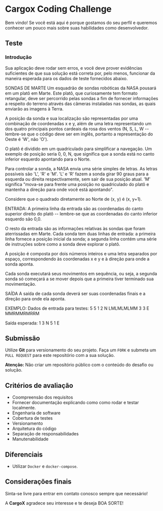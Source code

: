 # Cargox Coding Challenge

Bem vindo! Se você está aqui é porque gostamos do seu perfil e queremos conhecer um pouco mais sobre suas habilidades como desenvolvedor.

## Teste

### Introdução
Sua aplicação deve rodar sem erros, e você deve prover evidências suficientes de que sua solução está correta por, pelo menos, funcionar da maneira esperada para os dados de teste fornecidos abaixo.

SONDAS DE MARTE
Um esquadrão de sondas robóticas da NASA pousará em um platô em Marte. Este platô, que curiosamente tem formato retangular, deve ser percorrido pelas sondas a fim de fornecer informações a respeito do terreno através das câmeras instaladas nas sondas, as quais enviarão as imagens à Terra.

A posição da sonda e sua localização são representadas por uma combinação de coordenadas x e y, além de uma letra representando um dos quatro principais pontos cardeais da rosa dos ventos (N, S, L, W -- lembre-se que o código deve ser em inglês, portanto a representação do Oeste é 'W', não 'O').

O platô é dividido em um quadriculado para simplificar a navegação. Um exemplo de posição seria 0, 0, N, que significa que a sonda está no canto inferior esquerdo apontando para o Norte.

Para controlar a sonda, a NASA envia uma série simples de letras. As letras possíveis são 'L', 'R' e 'M'. 'L' e 'R' fazem a sonda girar 90 graus para a esquerda ou direita respectivamente, sem sair de sua posição atual. 'M' significa "mova-se para frente uma posição no quadriculado do platô e mantenha a direção para onde você está apontando".

Considere que o quadrado diretamente ao Norte de (x, y) é (x, y+1).

ENTRADA:
A primeira linha da entrada são as coordenadas do canto superior direito do platô -- lembre-se que as coordenadas do canto inferior esquerdo são 0,0.

O resto da entrada são as informações relativas às sondas que foram aterrissadas em Marte. Cada sonda tem duas linhas de entrada: a primeira linha fornece a posição inicial da sonda; a segunda linha contém uma série de instruções sobre como a sonda deve explorar o platô.

A posição é composta por dois números inteiros e uma letra separados por espaço, correspondendo às coordenadas x e y e à direção para onde a sonda aponta.

Cada sonda executará seus movimentos em sequência, ou seja, a segunda sonda só começará a se mover depois que a primeira tiver terminado sua movimentação.

SAÍDA
A saída de cada sonda deverá ser suas coordenadas finais e a direção para onde ela aponta.

EXEMPLO:
Dados de entrada para testes:
5 5 1 2 N LMLMLMLMM 3 3 E MMRMMRMRRM

Saída esperada: 1 3 N 5 1 E


## Submissão


Utilize **Git** para versionamento do seu projeto. Faça um `FORK` e submeta um `PULL REQUEST` para este repositório com a sua solução.


**Atenção:** Não criar um repositório público com o conteúdo do desafio ou solução.

## Critérios de avaliação


* Coompreensão dos requisitos
* Fornecer documentação explicando como como rodar e testar localmente.
* Engenharia de software
* Cobertura de testes
* Versionamento
* Arquitetura do código
* Separação de responsabilidades
* Manutenabilidade



## Diferenciais
* Utilizar `Docker` e `docker-compose`.


## Considerações finais


Sinta-se livre para entrar em contato conosco sempre que necessário!

A **CargoX** agradece seu interesse e te deseja BOA SORTE!
